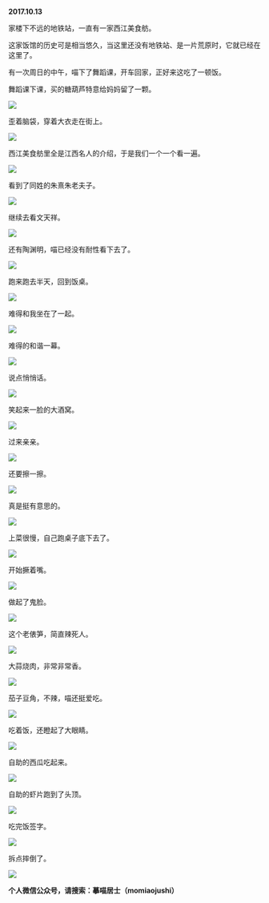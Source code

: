 
          
            
**2017.10.13**

家楼下不远的地铁站，一直有一家西江美食舫。

这家饭馆的历史可是相当悠久，当这里还没有地铁站、是一片荒原时，它就已经在这里了。

有一次周日的中午，喵下了舞蹈课，开车回家，正好来这吃了一顿饭。

舞蹈课下课，买的糖葫芦特意给妈妈留了一颗。




![](img/51001-da93a028df234ba8.jpg)




歪着脑袋，穿着大衣走在街上。




![](img/51001-11293453d2d375dd.jpg)




西江美食舫里全是江西名人的介绍，于是我们一个一个看一遍。




![](img/51001-36a2293172e499e6.jpg)




看到了同姓的朱熹朱老夫子。




![](img/51001-fcbf69dc8a998b16.jpg)




继续去看文天祥。




![](img/51001-3368eaec68513747.jpg)




还有陶渊明，喵已经没有耐性看下去了。




![](img/51001-b2de8181e48c311e.jpg)




跑来跑去半天，回到饭桌。




![](img/51001-a29973c9f4b2f774.jpg)




难得和我坐在了一起。




![](img/51001-75aef9df5f935bec.jpg)




难得的和谐一幕。




![](img/51001-842cddf95044089e.jpg)




说点悄悄话。




![](img/51001-bf97a8cdcb75e165.jpg)




笑起来一脸的大酒窝。




![](img/51001-8d88be6f757240eb.jpg)




过来亲亲。




![](img/51001-63d080fc252a8c76.jpg)




还要擦一擦。




![](img/51001-d61c176135ce0e1a.jpg)




真是挺有意思的。




![](img/51001-342b578b9aed9c38.jpg)




上菜很慢，自己跑桌子底下去了。




![](img/51001-31c4723d5b995848.jpg)




开始撅着嘴。




![](img/51001-9e83a39d6f47c9a6.jpg)




做起了鬼脸。




![](img/51001-ed60bea2e9f54064.jpg)




这个老俵笋，简直辣死人。




![](img/51001-a207d0201cba324a.jpg)




大蒜烧肉，非常非常香。




![](img/51001-b58fcc95001d0b7e.jpg)




茄子豆角，不辣，喵还挺爱吃。




![](img/51001-97d0fb96302baba6.jpg)




吃着饭，还瞪起了大眼睛。




![](img/51001-8ec961ff412aabf8.jpg)




自助的西瓜吃起来。




![](img/51001-fc4a195a4938e4a3.jpg)




自助的虾片跑到了头顶。




![](img/51001-de70a02b39ea7556.jpg)




吃完饭签字。




![](img/51001-5b85752d7bf6efef.jpg)




拆点摔倒了。




![](img/51001-dee317f8cf02d52d.jpg)





**个人微信公众号，请搜索：摹喵居士（momiaojushi）**

          
        